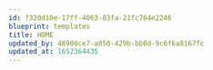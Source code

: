 ```yaml
---
id: f320d10e-17ff-4063-83fa-21fc764e2246
blueprint: templates
title: HOME
updated_by: 48900ce7-a050-429b-bb0d-9c6f6a8167fc
updated_at: 1652364435
---
```

